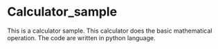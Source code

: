 # Calculator_sample
This is a calculator sample.
This calculator does the basic mathematical operation.
The code are written in python language.

